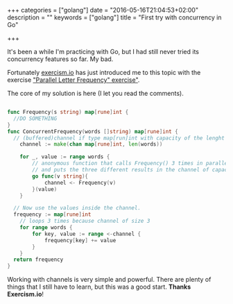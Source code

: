 +++
categories = ["golang"]
date = "2016-05-16T21:04:53+02:00"
description = ""
keywords = ["golang"]
title = "First try with concurrency in Go"

+++

It's been a while I'm practicing with Go, but I had still never tried its concurrency features so far. My bad.

Fortunately [exercism.io](http://exercism.io) has just introduced me to this topic with the exercise ["Parallel Letter Frequency" exercise"](http://exercism.io/exercises/go/parallel-letter-frequency/readme).

The core of my solution is here (I let you read the comments).

``` go

func Frequency(s string) map[rune]int {
  //DO SOMETHING
}
func ConcurrentFrequency(words []string) map[rune]int {
  // (buffered)channel if type map[run]int with capacity of the lenght of the input (3)
	channel := make(chan map[rune]int, len(words))

	for _, value := range words {
		// anonymous function that calls Frequency() 3 times in parallel
		// and puts the three different results in the channel of capacity 3
		go func(v string){
			channel <- Frequency(v)
		}(value)
	}

  // Now use the values inside the channel.
  frequency := map[rune]int
	// loops 3 times because channel of size 3
	for range words {
		for key, value := range <-channel {
			frequency[key] += value
		}
	}
  return frequency
}
```

Working with channels is very simple and powerful. There are plenty of things that I still have to learn, but this was a good start. **Thanks Exercism.io**!

